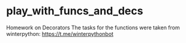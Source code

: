 # play_with_funcs_and_decs
Homework on Decorators
The tasks for the functions were taken from winterpython:
https://t.me/winterpythonbot
